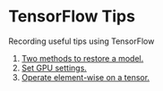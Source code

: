 # TensorFlow Tips

Recording useful tips using TensorFlow

1. [Two methods to restore a model.](./restore-model-two-ways.py)
2. [Set GPU settings.](./set_gpu.py)
3. [Operate element-wise on a tensor.](./operate_element_wise.py)